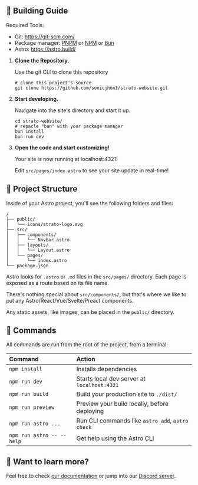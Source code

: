 ## 🚀 Building Guide

Required Tools:

-   Git: https://git-scm.com/
-   Package manager: [PNPM](https://pnpm.io/) or [NPM](https://nodejs.org/en/) or [Bun](https://bun.sh/)
-   Astro: https://astro.build/

1.  **Clone the Repository.**

    Use the git CLI to clone this repository

    ```shell
    # clone this project's source
    git clone https://github.com/sonicjhon1/strato-website.git
    ```

2.  **Start developing.**

    Navigate into the site's directory and start it up.

    ```shell
    cd strato-website/
    # repacle "bun" with your package manager
    bun install
    bun run dev
    ```

3.  **Open the code and start customizing!**

    Your site is now running at localhost:4321!

    Edit `src/pages/index.astro` to see your site update in real-time!

## 🚀 Project Structure

Inside of your Astro project, you'll see the following folders and files:

```text
/
├── public/
│   └── icons/strato-logo.svg
├── src/
│   ├── components/
│   │   └── Navbar.astro
│   ├── layouts/
│   │   └── Layout.astro
│   └── pages/
│       └── index.astro
└── package.json
```

Astro looks for `.astro` or `.md` files in the `src/pages/` directory. Each page is exposed as a route based on its file name.

There's nothing special about `src/components/`, but that's where we like to put any Astro/React/Vue/Svelte/Preact components.

Any static assets, like images, can be placed in the `public/` directory.

## 🧞 Commands

All commands are run from the root of the project, from a terminal:

| Command                   | Action                                           |
| :------------------------ | :----------------------------------------------- |
| `npm install`             | Installs dependencies                            |
| `npm run dev`             | Starts local dev server at `localhost:4321`      |
| `npm run build`           | Build your production site to `./dist/`          |
| `npm run preview`         | Preview your build locally, before deploying     |
| `npm run astro ...`       | Run CLI commands like `astro add`, `astro check` |
| `npm run astro -- --help` | Get help using the Astro CLI                     |

## 👀 Want to learn more?

Feel free to check [our documentation](https://docs.astro.build) or jump into our [Discord server](https://astro.build/chat).
